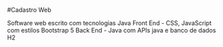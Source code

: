 #Cadastro Web

Software web escrito com tecnologias Java
Front End - CSS, JavaScript com estilos Bootstrap 5
Back End - Java com APIs java e banco de dados H2
